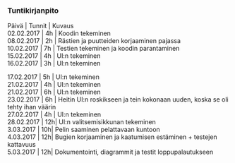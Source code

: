 ### Tuntikirjanpito
Päivä | Tunnit | Kuvaus  
02.02.2017 | 4h | Koodin tekeminen  
08.02.2017 | 2h | Rästien ja puutteiden korjaaminen pajassa  
10.02.2017 | 7h | Testien tekeminen ja koodin parantaminen  
15.02.2017 | 4h | UI:n tekeminen  
16.02.2017 | 3h | UI:n tekeminen  

17.02.2017 | 5h | UI:n tekeminen  
21.02.2017 | 4h | UI:n tekeminen  
21.02.2017 | 6h | UI:n tekeminen  
23.02.2017 | 6h | Heitin UI:n roskikseen ja tein kokonaan uuden, koska se oli tehty ihan väärin  
27.02.2017 | 4h | UI:n tekeminen  
28.02.2017 | 12h| UI:n valitsemisikkunan tekeminen  
3.03.2017  | 10h| Pelin saaminen pelattavaan kuntoon  
4.03.2017  | 12h| Bugien korjaaminen ja kaatumisen estäminen + testejen kattavuus  
5.03.2017  | 12h| Dokumentointi, diagrammit ja testit loppupalautukseen



